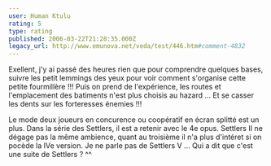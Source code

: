 ```yaml
---
user: Human Ktulu
rating: 5
type: rating
published: 2006-03-22T21:28:35.000Z
legacy_url: http://www.emunova.net/veda/test/446.htm#comment-4832
---
```

Exellent, j'y ai passé des heures rien que pour comprendre quelques bases, suivre les petit lemmings des yeux pour voir comment s'organise cette petite fourmillère !!! Puis on prend de l'expérience, les routes et l'emplacement des batiments n'est plus choisis au hazard ... Et se casser les dents sur les forteresses énemies !!!

Le mode deux joueurs en concurence ou coopératif en écran splitté est un plus. Dans la série des Settlers, il est a retenir avec le 4e opus. Settlers II ne dégage pas la même ambience, quant au troisième il n'a plus d'intéret si on pocède la IVe version. Je ne parle pas de Settlers V ... Qui a dit que c'est une suite de Settlers ? ^^